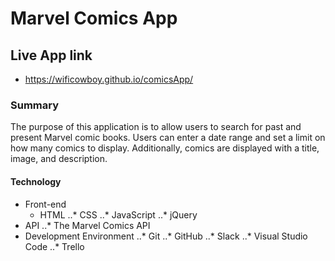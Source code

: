 # Marvel Comics App
## Live App link
* https://wificowboy.github.io/comicsApp/
### Summary
The purpose of this application is to allow users to search for past and present Marvel comic books. Users can enter a date range and set a limit on how many comics to display. Additionally, comics are displayed with a title, image, and description.
#### Technology
* Front-end
  * HTML
..* CSS 
..* JavaScript
..* jQuery 
* API
..* The Marvel Comics API
* Development Environment
..* Git
..* GitHub 
..* Slack
..* Visual Studio Code
..* Trello


